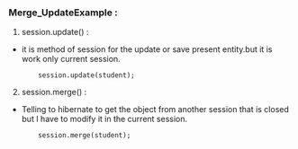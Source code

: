 ###  Merge_UpdateExample :
1. session.update() :
- it is method of session for the update or save present entity.but it is work only current session.
    
    ```
        session.update(student);
    ```
2. session.merge() :
- Telling to hibernate to get the object from another session that is closed but I have to modify it in the current session.
    ```
        session.merge(student);
    ```
   
 
